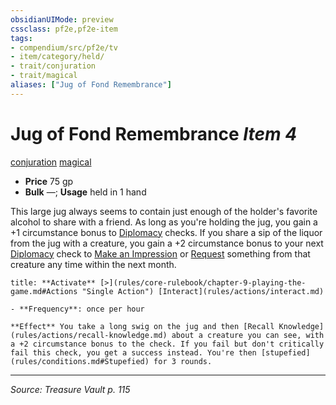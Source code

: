 ```yaml
---
obsidianUIMode: preview
cssclass: pf2e,pf2e-item
tags:
- compendium/src/pf2e/tv
- item/category/held/
- trait/conjuration
- trait/magical
aliases: ["Jug of Fond Remembrance"]
---
```

# Jug of Fond Remembrance *Item 4*  
[conjuration](conjuration.md "Conjuration School Trait")  [magical](magical.md "Magical Item Trait")  

- **Price** 75 gp
- **Bulk** —; **Usage** held in 1 hand

This large jug always seems to contain just enough of the holder's favorite alcohol to share with a friend. As long as you're holding the jug, you gain a +1 circumstance bonus to [Diplomacy](skills.md#Diplomacy) checks. If you share a sip of the liquor from the jug with a creature, you gain a +2 circumstance bonus to your next [Diplomacy](skills.md#Diplomacy) check to [Make an Impression](make-an-impression.md) or [Request](request.md) something from that creature any time within the next month.

```ad-embed-ability
title: **Activate** [>](rules/core-rulebook/chapter-9-playing-the-game.md#Actions "Single Action") [Interact](rules/actions/interact.md)

- **Frequency**: once per hour

**Effect** You take a long swig on the jug and then [Recall Knowledge](rules/actions/recall-knowledge.md) about a creature you can see, with a +2 circumstance bonus to the check. If you fail but don't critically fail this check, you get a success instead. You're then [stupefied](rules/conditions.md#Stupefied) for 3 rounds.
```


---
*Source: Treasure Vault p. 115*